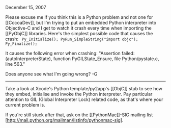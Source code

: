 December 15, 2007

Please excuse me if you think this is a Python problem and not one for [[CocoaDev]], but I'm trying to put an embedded Python interpreter into Objective-C and I get to watch it crash every time when importing the [[PyObjC]] libraries.  Here's the simplest possible code that causes the crash:
<code>
Py_Initialize();
PyRun_SimpleString("import objc");
Py_Finalize();
</code>

It causes the following error when crashing: "Assertion failed: (autoInterpreterState), function PyGILState_Ensure, file Python/pystate.c, line 563."

Does anyone see what I'm going wrong? -G

----

Take a look at Xcode's Python template/py2app's [[ObjC]] stub to see how they embed, initialise and invoke the Python interpreter. Pay particular attention to GIL (Global Interpreter Lock) related code, as that's where your current problem is.

If you're still stuck after that, ask on the [[PythonMac]]-SIG mailing list [http://mail.python.org/mailman/listinfo/pythonmac-sig].